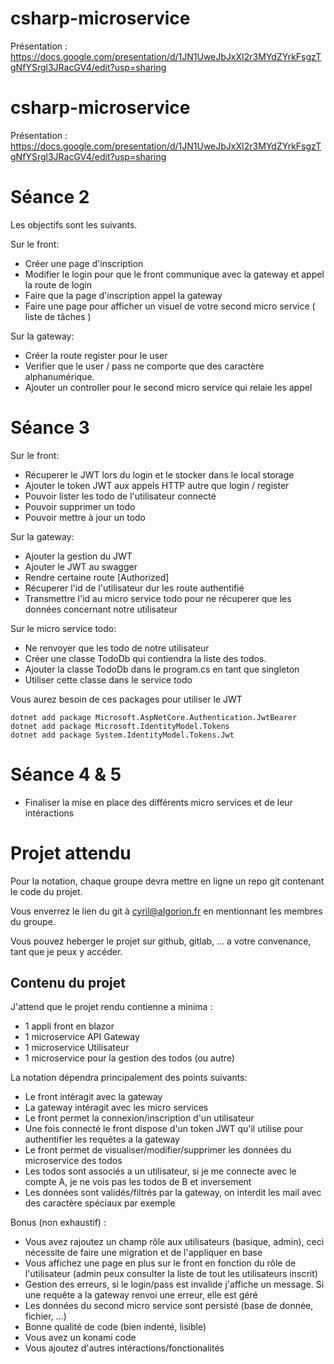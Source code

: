 # csharp-microservice

Présentation : https://docs.google.com/presentation/d/1JN1UweJbJxXI2r3MYdZYrkFsgzTgNfYSrgl3JRacGV4/edit?usp=sharing

# csharp-microservice

Présentation : https://docs.google.com/presentation/d/1JN1UweJbJxXI2r3MYdZYrkFsgzTgNfYSrgl3JRacGV4/edit?usp=sharing

# Séance 2

Les objectifs sont les suivants.

Sur le front:
- Créer une page d'inscription
- Modifier le login pour que le front communique avec la gateway et appel la route de login
- Faire que la page d'inscription appel la gateway
 - Faire une page pour afficher un visuel de votre second micro service ( liste de tâches )

Sur la gateway:
- Créer la route register pour le user 
- Verifier que le user / pass ne comporte que des caractère alphanumérique.
- Ajouter un controller pour le second micro service qui relaie les appel

# Séance 3

Sur le front:
- Récuperer le JWT lors du login et le stocker dans le local storage
- Ajouter le token JWT aux appels HTTP autre que login / register
- Pouvoir lister les todo de l'utilisateur connecté
- Pouvoir supprimer un todo
- Pouvoir mettre à jour un todo

Sur la gateway:
- Ajouter la gestion du JWT
- Ajouter le JWT au swagger
- Rendre certaine route [Authorized]
- Récuperer l'id de l'utilisateur dur les route authentifié
- Transmettre l'id au micro service todo pour ne récuperer que les données concernant notre utilisateur

Sur le micro service todo:
- Ne renvoyer que les todo de notre utilisateur
- Créer une classe TodoDb qui contiendra la liste des todos.
- Ajouter la classe TodoDb dans le program.cs en tant que singleton
- Utiliser cette classe dans le service todo

Vous aurez besoin de ces packages pour utiliser le JWT

```
dotnet add package Microsoft.AspNetCore.Authentication.JwtBearer
dotnet add package Microsoft.IdentityModel.Tokens
dotnet add package System.IdentityModel.Tokens.Jwt
```

# Séance 4 & 5

- Finaliser la mise en place des différents micro services et de leur intéractions


# Projet attendu 

Pour la notation, chaque groupe devra mettre en ligne un repo git contenant le code du projet.

Vous enverrez le lien du git à cyril@algorion.fr en mentionnant les membres du groupe.

Vous pouvez heberger le projet sur github, gitlab, ... a votre convenance, tant que je peux y accéder.

## Contenu du projet

J'attend que le projet rendu contienne a minima : 
- 1 appli front en blazor
- 1 microservice API Gateway
- 1 microservice Utilisateur
- 1 microservice pour la gestion des todos (ou autre)

La notation dépendra principalement des points suivants:
- Le front intéragit avec la gateway
- La gateway intéragit avec les micro services
- Le front permet la connexion/inscription d'un utilisateur
- Une fois connecté le front dispose d'un token JWT qu'il utilise pour authentifier les requêtes a la gateway
- Le front permet de visualiser/modifier/supprimer les données du microservice des todos
- Les todos sont associés a un utilisateur, si je me connecte avec le compte A, je ne vois pas les todos de B et inversement
- Les données sont validés/filtrés par la gateway, on interdit les mail avec des caractère spéciaux par exemple

Bonus (non exhaustif) :
- Vous avez rajoutez un champ rôle aux utilisateurs (basique, admin), ceci nécessite de faire une migration et de l'appliquer en base
- Vous affichez une page en plus sur le front en fonction du rôle de l'utilisateur (admin peux consulter la liste de tout les utilisateurs inscrit)
- Gestion des erreurs, si le login/pass est invalide j'affiche un message. Si une requête a la gateway renvoi une erreur, elle est géré
- Les données du second micro service sont persisté (base de donnée, fichier, ...)
- Bonne qualité de code (bien indenté, lisible)
- Vous avez un konami code
- Vous ajoutez d'autres intéractions/fonctionalités
